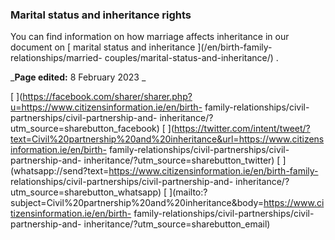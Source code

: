 ###  Marital status and inheritance rights

You can find information on how marriage affects inheritance in our document
on [ marital status and inheritance ](/en/birth-family-relationships/married-
couples/marital-status-and-inheritance/) .

_**Page edited:** 8 February 2023 _

[
](https://facebook.com/sharer/sharer.php?u=https://www.citizensinformation.ie/en/birth-
family-relationships/civil-partnerships/civil-partnership-and-
inheritance/?utm_source=sharebutton_facebook) [
](https://twitter.com/intent/tweet/?text=Civil%20partnership%20and%20inheritance&url=https://www.citizensinformation.ie/en/birth-
family-relationships/civil-partnerships/civil-partnership-and-
inheritance/?utm_source=sharebutton_twitter) [
](whatsapp://send?text=https://www.citizensinformation.ie/en/birth-family-
relationships/civil-partnerships/civil-partnership-and-
inheritance/?utm_source=sharebutton_whatsapp) [
](mailto:?subject=Civil%20partnership%20and%20inheritance&body=https://www.citizensinformation.ie/en/birth-
family-relationships/civil-partnerships/civil-partnership-and-
inheritance/?utm_source=sharebutton_email) [ ](javascript:void\(0\))
